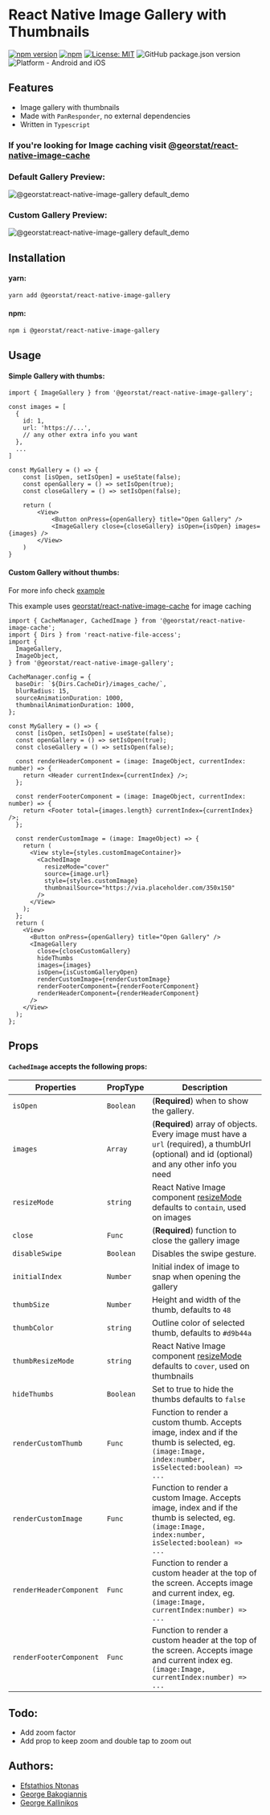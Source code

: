 # React Native Image Gallery with Thumbnails

[![npm version](https://img.shields.io/npm/v/@georstat/react-native-image-gallery.svg?style=for-the-badge)](https://www.npmjs.com/package/@georstat/react-native-image-gallery)
[![npm](https://img.shields.io/npm/dt/@georstat/react-native-image-gallery.svg?style=for-the-badge)](https://www.npmjs.com/package/@georstat/react-native-image-gallery)
[![License: MIT](https://img.shields.io/badge/License-MIT-green.svg?style=for-the-badge)](https://opensource.org/licenses/MIT)
![GitHub package.json version](https://img.shields.io/github/package-json/v/georstat/react-native-image-gallery?style=for-the-badge)
![Platform - Android and iOS](https://img.shields.io/badge/platform-Android%20%7C%20iOS-blue.svg?style=for-the-badge)

## Features

- Image gallery with thumbnails
- Made with `PanResponder`, no external dependencies
- Written in `Typescript`

### If you're looking for Image caching visit [@georstat/react-native-image-cache](https://github.com/georstat/react-native-image-cache)

### Default Gallery Preview:

![@georstat:react-native-image-gallery default_demo](https://user-images.githubusercontent.com/717975/142775028-32cdfdd0-feef-48e8-9dfc-b749d5e01972.gif)

### Custom Gallery Preview:

![@georstat:react-native-image-gallery default_demo](https://user-images.githubusercontent.com/717975/142775046-475bfc3b-6326-4b3d-afa3-58189e003043.gif)

## Installation

#### yarn:

```bash
yarn add @georstat/react-native-image-gallery
```

#### npm:

```bash
npm i @georstat/react-native-image-gallery
```

## Usage

#### Simple Gallery with thumbs:

```tsx
import { ImageGallery } from '@georstat/react-native-image-gallery';

const images = [
  {
    id: 1,
    url: 'https://...',
    // any other extra info you want
  },
  ...
]

const MyGallery = () => {
    const [isOpen, setIsOpen] = useState(false);
    const openGallery = () => setIsOpen(true);
    const closeGallery = () => setIsOpen(false);

    return (
        <View>
            <Button onPress={openGallery} title="Open Gallery" />
            <ImageGallery close={closeGallery} isOpen={isOpen} images={images} />
        </View>
    )
}
```

#### Custom Gallery without thumbs:

For more info check [example](https://github.com/georstat/react-native-image-gallery/tree/main/example/src)

This example uses [georstat/react-native-image-cache](https://github.com/georstat/react-native-image-cache) for image caching

```tsx
import { CacheManager, CachedImage } from '@georstat/react-native-image-cache';
import { Dirs } from 'react-native-file-access';
import {
  ImageGallery,
  ImageObject,
} from '@georstat/react-native-image-gallery';

CacheManager.config = {
  baseDir: `${Dirs.CacheDir}/images_cache/`,
  blurRadius: 15,
  sourceAnimationDuration: 1000,
  thumbnailAnimationDuration: 1000,
};

const MyGallery = () => {
  const [isOpen, setIsOpen] = useState(false);
  const openGallery = () => setIsOpen(true);
  const closeGallery = () => setIsOpen(false);

  const renderHeaderComponent = (image: ImageObject, currentIndex: number) => {
    return <Header currentIndex={currentIndex} />;
  };

  const renderFooterComponent = (image: ImageObject, currentIndex: number) => {
    return <Footer total={images.length} currentIndex={currentIndex} />;
  };

  const renderCustomImage = (image: ImageObject) => {
    return (
      <View style={styles.customImageContainer}>
        <CachedImage
          resizeMode="cover"
          source={image.url}
          style={styles.customImage}
          thumbnailSource="https://via.placeholder.com/350x150"
        />
      </View>
    );
  };
  return (
    <View>
      <Button onPress={openGallery} title="Open Gallery" />
      <ImageGallery
        close={closeCustomGallery}
        hideThumbs
        images={images}
        isOpen={isCustomGalleryOpen}
        renderCustomImage={renderCustomImage}
        renderFooterComponent={renderFooterComponent}
        renderHeaderComponent={renderHeaderComponent}
      />
    </View>
  );
};
```

## Props

#### `CachedImage` accepts the following props:

| Properties              | PropType  | Description                                                                                                                                        |
| ----------------------- | --------- | -------------------------------------------------------------------------------------------------------------------------------------------------- |
| `isOpen`                | `Boolean` | (**Required**) when to show the gallery.                                                                                                           |
| `images`                | `Array`   | (**Required**) array of objects. Every image must have a `url` (required), a thumbUrl (optional) and id (optional) and any other info you need     |
| `resizeMode`            | `string`  | React Native Image component [resizeMode](https://reactnative.dev/docs/image#resizemode) defaults to `contain`, used on images                     |
| `close`                 | `Func`    | (**Required**) function to close the gallery image                                                                                                 |
| `disableSwipe`          | `Boolean` | Disables the swipe gesture.                                                                                                                        |
| `initialIndex`          | `Number`  | Initial index of image to snap when opening the gallery                                                                                            |
| `thumbSize`             | `Number`  | Height and width of the thumb, defaults to `48`                                                                                                    |
| `thumbColor`            | `string`  | Outline color of selected thumb, defaults to `#d9b44a`                                                                                             |
| `thumbResizeMode`       | `string`  | React Native Image component [resizeMode](https://reactnative.dev/docs/image#resizemode) defaults to `cover`, used on thumbnails                   |
| `hideThumbs`            | `Boolean` | Set to true to hide the thumbs defaults to `false`                                                                                                 |
| `renderCustomThumb`     | `Func`    | Function to render a custom thumb. Accepts image, index and if the thumb is selected, eg. `(image:Image, index:number, isSelected:boolean) => ...` |
| `renderCustomImage`     | `Func`    | Function to render a custom Image. Accepts image, index and if the thumb is selected, eg. `(image:Image, index:number, isSelected:boolean) => ...` |
| `renderHeaderComponent` | `Func`    | Function to render a custom header at the top of the screen. Accepts image and current index, eg. `(image:Image, currentIndex:number) => ...`      |
| `renderFooterComponent` | `Func`    | Function to render a custom header at the top of the screen. Accepts image and current index eg. `(image:Image, currentIndex:number) => ...`       |

## Todo:

- Add zoom factor
- Add prop to keep zoom and double tap to zoom out

## Authors:

- [Efstathios Ntonas](https://github.com/efstathiosntonas)
- [George Bakogiannis](https://github.com/geobako)
- [George Kallinikos](https://github.com/giokallis)
